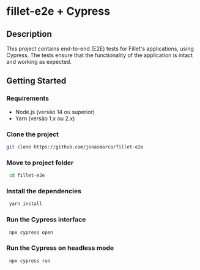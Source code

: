 # fillet-e2e + Cypress

## Description

This project contains end-to-end (E2E) tests for Fillet's applications, using Cypress. The tests ensure that the functionality of the application is intact and working as expected.

## Getting Started

### Requirements

- Node.js (versão 14 ou superior)
- Yarn (versão 1.x ou 2.x)

### Clone the project

```bash
git clone https://github.com/jonasmarco/fillet-e2e
```

### Move to project folder

```bash
 cd fillet-e2e
```

### Install the dependencies

```bash
 yarn install
```

### Run the Cypress interface

```bash
 npx cypress open
```

### Run the Cypress on headless mode

```bash
 npx cypress run
```
